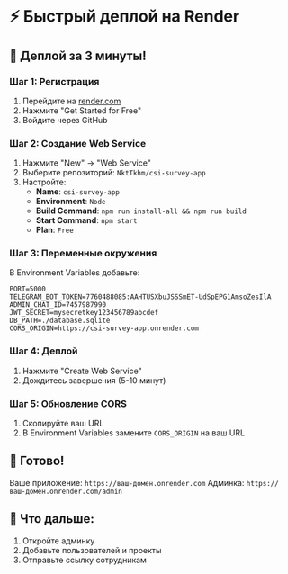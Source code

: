 # ⚡ Быстрый деплой на Render

## 🚀 Деплой за 3 минуты!

### Шаг 1: Регистрация
1. Перейдите на [render.com](https://render.com)
2. Нажмите "Get Started for Free"
3. Войдите через GitHub

### Шаг 2: Создание Web Service
1. Нажмите "New" → "Web Service"
2. Выберите репозиторий: `NktTkhm/csi-survey-app`
3. Настройте:
   - **Name**: `csi-survey-app`
   - **Environment**: `Node`
   - **Build Command**: `npm run install-all && npm run build`
   - **Start Command**: `npm start`
   - **Plan**: `Free`

### Шаг 3: Переменные окружения
В Environment Variables добавьте:

```
PORT=5000
TELEGRAM_BOT_TOKEN=7760488085:AAHTUSXbuJSSSmET-UdSpEPG1AmsoZesIlA
ADMIN_CHAT_ID=7457987990
JWT_SECRET=mysecretkey123456789abcdef
DB_PATH=./database.sqlite
CORS_ORIGIN=https://csi-survey-app.onrender.com
```

### Шаг 4: Деплой
1. Нажмите "Create Web Service"
2. Дождитесь завершения (5-10 минут)

### Шаг 5: Обновление CORS
1. Скопируйте ваш URL
2. В Environment Variables замените `CORS_ORIGIN` на ваш URL

## 🎉 Готово!

Ваше приложение: `https://ваш-домен.onrender.com`
Админка: `https://ваш-домен.onrender.com/admin`

## 📱 Что дальше:
1. Откройте админку
2. Добавьте пользователей и проекты
3. Отправьте ссылку сотрудникам

